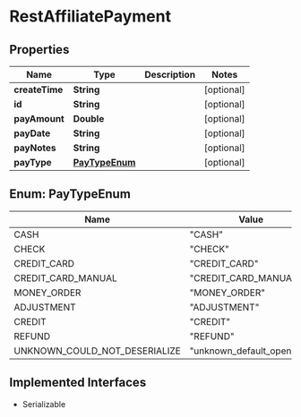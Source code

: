 

# RestAffiliatePayment


## Properties

| Name | Type | Description | Notes |
|------------ | ------------- | ------------- | -------------|
|**createTime** | **String** |  |  [optional] |
|**id** | **String** |  |  [optional] |
|**payAmount** | **Double** |  |  [optional] |
|**payDate** | **String** |  |  [optional] |
|**payNotes** | **String** |  |  [optional] |
|**payType** | [**PayTypeEnum**](#PayTypeEnum) |  |  [optional] |



## Enum: PayTypeEnum

| Name | Value |
|---- | -----|
| CASH | &quot;CASH&quot; |
| CHECK | &quot;CHECK&quot; |
| CREDIT_CARD | &quot;CREDIT_CARD&quot; |
| CREDIT_CARD_MANUAL | &quot;CREDIT_CARD_MANUAL&quot; |
| MONEY_ORDER | &quot;MONEY_ORDER&quot; |
| ADJUSTMENT | &quot;ADJUSTMENT&quot; |
| CREDIT | &quot;CREDIT&quot; |
| REFUND | &quot;REFUND&quot; |
| UNKNOWN_COULD_NOT_DESERIALIZE | &quot;unknown_default_open_api&quot; |


## Implemented Interfaces

* Serializable

